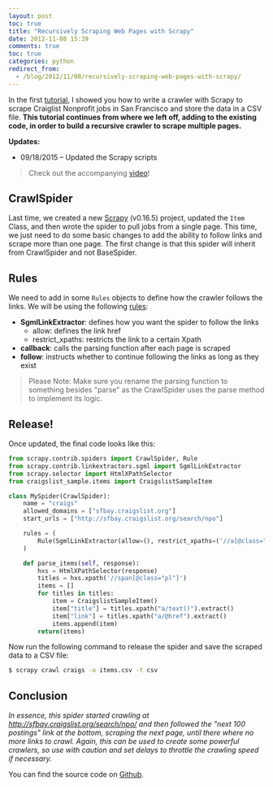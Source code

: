 ```yaml
---
layout: post
toc: true
title: "Recursively Scraping Web Pages with Scrapy"
date: 2012-11-08 15:39
comments: true
toc: true
categories: python
redirect_from:
  - /blog/2012/11/08/recursively-scraping-web-pages-with-scrapy/
---
```


In the first [tutorial](http://mherman.org/blog/2012/11/05/scraping-web-pages-with-scrapy/), I showed you how to write a crawler with Scrapy to scrape Craiglist Nonprofit jobs in San Francisco and store the data in a CSV file. **This tutorial continues from where we left off, adding to the existing code, in order to build a recursive crawler to scrape multiple pages.**

**Updates:**
- 09/18/2015 – Updated the Scrapy scripts

> Check out the accompanying [video](http://www.youtube.com/watch?v=P-_TpZ54Vcw)!

## CrawlSpider

Last time, we created a new [Scrapy](http://scrapy.org/)  (v0.16.5) project, updated the `Item` Class, and then wrote the spider to pull jobs from a single page. This time, we just need to do some basic changes to add the ability to follow links and scrape more than one page. The first change is that this spider will inherit from CrawlSpider and not BaseSpider.

## Rules

We need to add in some `Rules` objects to define how the crawler follows the links. We will be using the following [rules](https://scrapy.readthedocs.org/en/0.16/topics/spiders.html#crawling-rules):

- **SgmlLinkExtractor**: defines how you want the spider to follow the links
	- allow: defines the link href
	- restrict_xpaths: restricts the link to a certain Xpath
- **callback**: calls the parsing function after each page is scraped
- **follow**: instructs whether to continue following the links as long as they exist

> Please Note: Make sure you rename the parsing function to something besides "parse" as the CrawlSpider uses the parse method to implement its logic.

## Release!

Once updated, the final code looks like this:

``` python
from scrapy.contrib.spiders import CrawlSpider, Rule
from scrapy.contrib.linkextractors.sgml import SgmlLinkExtractor
from scrapy.selector import HtmlXPathSelector
from craigslist_sample.items import CraigslistSampleItem

class MySpider(CrawlSpider):
    name = "craigs"
    allowed_domains = ["sfbay.craigslist.org"]
    start_urls = ["http://sfbay.craigslist.org/search/npo"]

    rules = (
        Rule(SgmlLinkExtractor(allow=(), restrict_xpaths=('//a[@class="button next"]',)), callback="parse_items", follow= True),
    )

    def parse_items(self, response):
        hxs = HtmlXPathSelector(response)
        titles = hxs.xpath('//span[@class="pl"]')
        items = []
        for titles in titles:
            item = CraigslistSampleItem()
            item["title"] = titles.xpath("a/text()").extract()
            item["link"] = titles.xpath("a/@href").extract()
            items.append(item)
        return(items)
```

Now run the following command to release the spider and save the scraped data to a CSV file:

``` sh
$ scrapy crawl craigs -o items.csv -t csv
```

## Conclusion

*In essence, this spider started crawling at http://sfbay.craigslist.org/search/npo/ and then followed the "next 100 postings" link at the bottom, scraping the next page, until there where no more links to crawl. Again, this can be used to create some powerful crawlers, so use with caution and set delays to throttle the crawling speed if necessary.*

You can find the source code on [Github](https://github.com/mjhea0/Scrapy-Samples).
